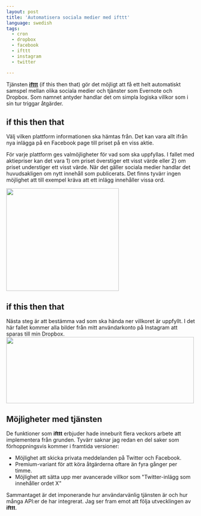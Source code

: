 ```yaml
---
layout: post
title: 'Automatisera sociala medier med ifttt'
language: swedish
tags:
  - cron
  - dropbox
  - facebook
  - ifttt
  - instagram
  - twitter

---
```


Tjänsten <b><a href="http://ifttt.com" target="_blank">ifttt</a></b> (if this then that) gör det möjligt att få ett helt automatiskt samspel mellan olika sociala medier och tjänster som Evernote och Dropbox. Som namnet antyder handlar det om simpla logiska villkor som i sin tur triggar åtgärder.

<h2>if <b>this</b> then that</h2>
Välj vilken plattform informationen ska hämtas från. Det kan vara allt ifrån nya inlägga på en Facebook page till priset på en viss aktie.

För varje plattform ges valmöjligheter för vad som ska uppfyllas. I fallet med aktiepriser kan det vara 1) om priset överstiger ett visst värde eller 2) om priset understiger ett visst värde. När det gäller sociala medier handlar det huvudsakligen om nytt innehåll som publicerats. Det finns tyvärr ingen möjlighet att till exempel kräva att ett inlägg innehåller vissa ord.

<img src="https://d2tjdh98vh6jzp.cloudfront.net/wordpress/wp-content/uploads/2011/11/Skarmavbild-2011-11-02-kl.-15.32.57-300x274.png" alt="" title="Skärmavbild 2011-11-02 kl. 15.32.57" width="300" height="274" class="aligncenter size-medium wp-image-211" />

<h2>if this then <b>that</b></h2>
Nästa steg är att bestämma vad som ska hända ner villkoret är uppfyllt. I det här fallet kommer alla bilder från mitt användarkonto på Instagram att sparas till min Dropbox.

<img src="https://d2tjdh98vh6jzp.cloudfront.net/wordpress/wp-content/uploads/2011/11/Skarmavbild-2011-11-02-kl.-15.40.29.png" alt="" title="Skärmavbild 2011-11-02 kl. 15.40.29" width="500" height="177" class="aligncenter size-full wp-image-218" />
<h2>Möjligheter med tjänsten</h2>
De funktioner som <b>ifttt</b> erbjuder hade inneburit flera veckors arbete att implementera från grunden. Tyvärr saknar jag redan en del saker som förhoppningsvis kommer i framtida versioner:

<ul>
<li>Möjlighet att skicka privata meddelanden på Twitter och Facebook.</li>
<li>Premium-variant för att köra åtgärderna oftare än fyra gånger per timme.</li>
<li>Möjlighet att sätta upp mer avancerade villkor som "Twitter-inlägg som innehåller ordet X"</li>
</ul>

Sammantaget är det imponerande hur användarvänlig tjänsten är och hur många API:er de har integrerat. Jag ser fram emot att följa utvecklingen av <b>ifttt</b>.


